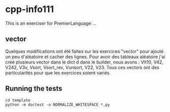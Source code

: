# cpp-info111

This is an exerciser for PremierLanguage ...

## vector

Quelques modifications ont été faites sur les exercices "vector" pour ajouté un peu d'aléatoire et cacher des lignes.
Pour avoir des tableaux aléatoire j'ai créé plusieurs vector dans le dict d dans le builder, nous avons : Vlt10, V42, V242, V3v, Vsort, Vsort_rev, Vunsort, V22, V23. Tous ces vectors ont des particularités pour que les exercices soient variés.


## Running the tests

    cd template
    python -m doctest -o NORMALIZE_WHITESPACE *.py
